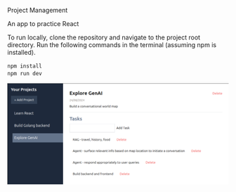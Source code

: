 Project Management

An app to practice React

To run locally, clone the repository and navigate to the project root directory. Run the following commands in the terminal (assuming npm is installed).

```bash
npm install
npm run dev
```

![Project Management](./src/assets/project-management.png)